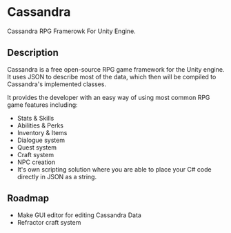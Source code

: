 # Cassandra
Cassandra RPG Framerowk For Unity Engine.

## Description
Cassandra is a free open-source RPG game framework for the Unity engine.
It uses JSON to describe most of the data, which then will be compiled to Cassandra's implemented classes.

It provides the developer with an easy way of using most common RPG game features including:
- Stats & Skills 
- Abilities & Perks
- Inventory & Items
- Dialogue system
- Quest system
- Craft system
- NPC creation
- It's own scripting solution where you are able to place your C# code directly in JSON as a string.

## Roadmap
- Make GUI editor for editing Cassandra Data
- Refractor craft system
